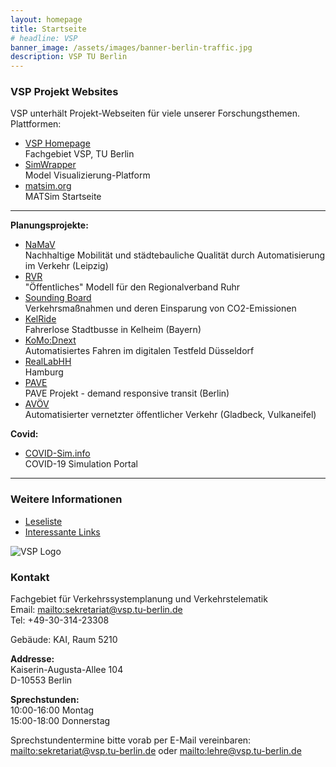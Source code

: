 ```yaml
---
layout: homepage
title: Startseite
# headline: VSP
banner_image: /assets/images/banner-berlin-traffic.jpg
description: VSP TU Berlin
---
```


<!-- MAIN CONTENT BEGINS HERE -- don't remove this! -->
<div class="frontpage-content" markdown="1">

### VSP Projekt Websites

VSP unterhält Projekt-Webseiten für viele unserer Forschungsthemen. Plattformen:

- [VSP Homepage](https://www.vsp.tu-berlin.de) <br> Fachgebiet VSP, TU Berlin
- [SimWrapper](https://vsp.berlin/simwrapper) <br> Model Visualizierung-Platform
- [matsim.org](https://matsim.org) <br> MATSim Startseite

---

**Planungsprojekte:**

- [NaMaV](https://vsp.berlin/simwrapper/public/de/leipzig/projects/namav) <br> Nachhaltige Mobilität und städtebauliche Qualität durch Automatisierung im Verkehr (Leipzig)
- [RVR](/projects/rvr) <br> "Öffentliches" Modell für den Regionalverband Ruhr
- [Sounding Board](https://vsp.berlin/sounding-board/) <br> Verkehrsmaßnahmen und deren Einsparung von CO2-Emissionen
- [KelRide](https://vsp.berlin/simwrapper/public/de/kelheim/projects/KelRide/) <br> Fahrerlose Stadtbusse in Kelheim (Bayern)
- [KoMo:Dnext](https://vsp.berlin/simwrapper/komodnext) <br> Automatisiertes Fahren im digitalen Testfeld Düsseldorf
- [RealLabHH](https://vsp.berlin/simwrapper/public/de/hamburg/hamburg-v2/hamburg-v2.2/viz) <br> Hamburg
- [PAVE](https://vsp.berlin/pave) <br> PAVE Projekt - demand responsive transit (Berlin)
- [AVÖV](https://vsp.berlin/avoev) <br> Automatisierter vernetzter öffentlicher Verkehr (Gladbeck, Vulkaneifel)

**Covid:**

- [COVID-Sim.info](https://covid-sim.info) <br> COVID-19 Simulation Portal

---

### Weitere Informationen

- [Leseliste](/readinglist)
- [Interessante Links](/interestinglinks)

<!-- ----- SIDEBAR BEGINS HERE --- don't remove this! -->
</div>
<div class="frontpage-sidebar" markdown="1">

![VSP Logo](/assets/images/vsp-logo.png)

### Kontakt

Fachgebiet für Verkehrssystemplanung und Verkehrstelematik<br/>
Email: <mailto:sekretariat@vsp.tu-berlin.de><br/>
Tel: +49-30-314-23308

Gebäude: KAI, Raum 5210

**Addresse:**<br/>
Kaiserin-Augusta-Allee 104<br/>
D-10553 Berlin

**Sprechstunden:**<br/>
10:00-16:00 Montag<br/>
15:00-18:00 Donnerstag

Sprechstundentermine bitte vorab per E-Mail vereinbaren:<br/>
<mailto:sekretariat@vsp.tu-berlin.de> oder <mailto:lehre@vsp.tu-berlin.de>


<!--- end of sidebar! don't remove this: -->
</div>
